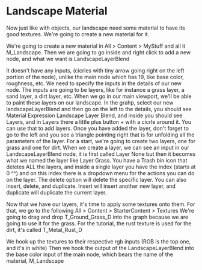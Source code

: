# Landscape Material

Now just like with objects, our landscape need some material to have its good textures. We're going to create a new material for it.

We're going to create a new material in All > Content > MyStuff
and all it M_Landscape. Then we are going to go inside and right click to add a new node, and what we want is
LandscapeLayerBlend

It doesn't have any inputs, (cicrles with tiny arrow going right on the left portion of the node), unlike the main node which has 19, like base color, roughness, etc.
We need to specify the inputs in the details of our new node.
The inputs are going to be layers, like for instance a grass layer, a sand layer, a dirt layer, etc.
When we go in our main viewport, we'll be able to paint these layers on our landscape.
In the grahp, select our new landscapeLayerBlend and then go on the left to the details, you should see Material Expression Landscape Layer Blend, and inside you should see Layers, and in Layers there a little plus button + with a cicrle around it.
You can use that to add layers.
Once you have added the layer, don't forget to go to the left and you see a triangle pointing right that is for unfolding all the parameters of the layer.
For a start, we're going to create two layers, one for grass and one for dirt.
When we create a layer, we can see an input in our LandscapeLayerBlend node, it is first called Layer None but then it becomes what we named the layer like Layer Grass.
You have a Trash bin icon that deletes ALL the layers, and inside a single layer you have the index (starts at 0 ^^) and on this index there is a dropdown menu for the actions you can do on the layer. The delete option will delete the specific layer.
You can also insert, delete, and duplicate. Insert will insert another new layer, and duplicate will duplicate the current layer.

Now that we have our layers, it's time to apply some textures onto them. For that, we go to the following
All > Content > StarterContent > Textures
We're going to drag and drop T_Ground_Grass_D into the graph because we are going to use it for the grass.
For the tutorial, the rust texture is used for the dirt, it's called T_Metal_Rust_D

We hook up the textures to their respective rgb inputs (RGB is the top one, and it's in white)
Then we hook the output of the LandscapeLayerBlend into the base color input of the main node, which bears the name of the material, M_Landscape
